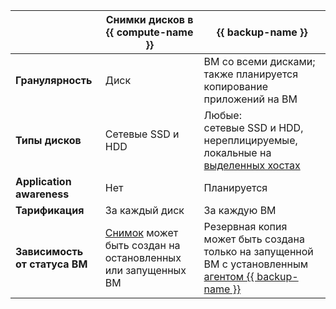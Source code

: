 | | Снимки дисков в {{ compute-name }} | {{ backup-name }} |
| --- | --- | --- |
| **Гранулярность** | Диск | ВМ со всеми дисками;<br>также планируется копирование приложений на ВМ |
| **Типы дисков** | Сетевые SSD и HDD | Любые:<br>сетевые SSD и HDD,<br>нереплицируемые,<br>локальные на [выделенных хостах](../compute/concepts/dedicated-host.md) |
| **Application awareness** | Нет | Планируется |
| **Тарификация** | За каждый диск | За каждую ВМ |
| **Зависимость от статуса ВМ** | [Снимок](../compute/concepts/snapshot.md) может быть создан на остановленных или запущенных ВМ | Резервная копия может быть создана только на запущенной ВМ с установленным [агентом {{ backup-name }}](../backup/concepts/agent.md) |